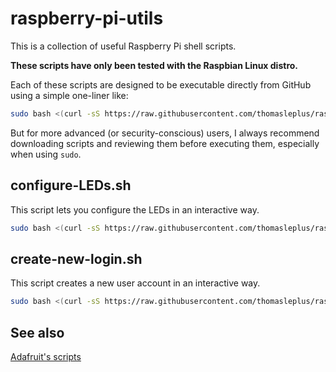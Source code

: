 # raspberry-pi-utils

This is a collection of useful Raspberry Pi shell scripts.

**These scripts have only been tested with the Raspbian Linux distro.**

Each of these scripts are designed to be executable directly from GitHub using a simple one-liner like:

```sh
sudo bash <(curl -sS https://raw.githubusercontent.com/thomasleplus/raspberry-pi-utils/master/setup/script.sh)
```

But for more advanced (or security-conscious) users, I always recommend downloading scripts and reviewing them before executing them, especially when using `sudo`.

## configure-LEDs.sh

This script lets you configure the LEDs in an interactive way.

```sh
sudo bash <(curl -sS https://raw.githubusercontent.com/thomasleplus/raspberry-pi-utils/master/setup/configure-LEDs.sh)
```

## create-new-login.sh

This script creates a new user account in an interactive way.

```sh
sudo bash <(curl -sS https://raw.githubusercontent.com/thomasleplus/raspberry-pi-utils/master/create-new-login.sh)
```

## See also

[Adafruit's scripts](https://github.com/adafruit/Raspberry-Pi-Installer-Scripts)
